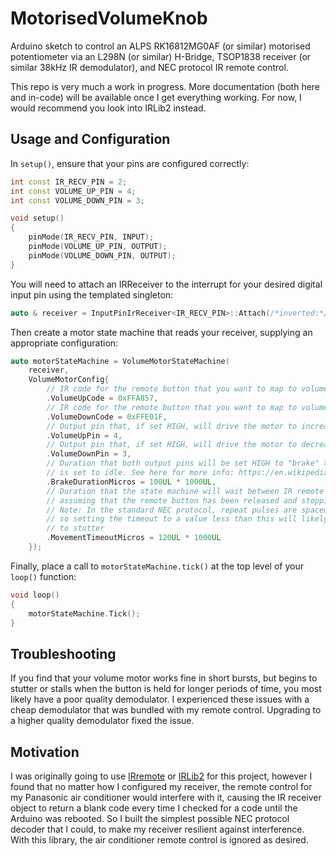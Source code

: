 # MotorisedVolumeKnob

Arduino sketch to control an ALPS RK16812MG0AF (or similar) motorised potentiometer via an L298N (or similar) H-Bridge, TSOP1838 receiver (or similar 38kHz IR demodulator), and NEC protocol IR remote control.

This repo is very much a work in progress. More documentation (both here and in-code) will be available once I get everything working.
For now, I would recommend you look into IRLib2 instead.

## Usage and Configuration

In `setup()`, ensure that your pins are configured correctly:

```c++
int const IR_RECV_PIN = 2;
int const VOLUME_UP_PIN = 4;
int const VOLUME_DOWN_PIN = 3;

void setup()
{
    pinMode(IR_RECV_PIN, INPUT);
    pinMode(VOLUME_UP_PIN, OUTPUT);
    pinMode(VOLUME_DOWN_PIN, OUTPUT);
}
```

You will need to attach an IRReceiver to the interrupt for your desired digital input pin using the templated singleton:

```c++
auto & receiver = InputPinIrReceiver<IR_RECV_PIN>::Attach(/*inverted:*/true);
```

Then create a motor state machine that reads your receiver, supplying an appropriate configuration:

```c++
auto motorStateMachine = VolumeMotorStateMachine(
    receiver,
    VolumeMotorConfig{
        // IR code for the remote button that you want to map to volume +
        .VolumeUpCode = 0xFFA857,
        // IR code for the remote button that you want to map to volume -
        .VolumeDownCode = 0xFFE01F,
        // Output pin that, if set HIGH, will drive the motor to increase the volume
        .VolumeUpPin = 4,
        // Output pin that, if set HIGH, will drive the motor to decrease the volume
        .VolumeDownPin = 3,
        // Duration that both output pins will be set HIGH to "brake" the motor when it
        // is set to idle. See here for more info: https://en.wikipedia.org/wiki/H-bridge#Operation
        .BrakeDurationMicros = 100UL * 1000UL,
        // Duration that the state machine will wait between IR remote packets before
        // assuming that the remote button has been released and stopping the motor
        // Note: In the standard NEC protocol, repeat pulses are spaced 110ms apart,
        // so setting the timeout to a value less than this will likely cause the motor
        // to stutter
        .MovementTimeoutMicros = 120UL * 1000UL
    });
```

Finally, place a call to `motorStateMachine.tick()` at the top level of your `loop()` function:

```c++
void loop()
{
    motorStateMachine.Tick();
}
```

## Troubleshooting

If you find that your volume motor works fine in short bursts, but begins to stutter or stalls when the button is held for longer periods of time, you most likely have a poor quality demodulator. I experienced these issues with a cheap demodulator that was bundled with my remote control. Upgrading to a higher quality demodulator fixed the issue.

## Motivation

I was originally going to use [IRremote](https://github.com/z3t0/Arduino-IRremote) or [IRLib2](https://github.com/cyborg5/IRLib2) for this project, however I found that no matter how I configured my receiver, the remote control for my Panasonic air conditioner would interfere with it, causing the IR receiver object to return a blank code every time I checked for a code until the Arduino was rebooted. So I built the simplest possible NEC protocol decoder that I could, to make my receiver resilient against interference. With this library, the air conditioner remote control is ignored as desired.
